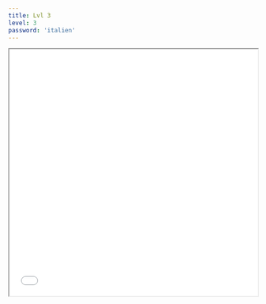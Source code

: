 ```yaml
---
title: Lvl 3
level: 3
password: 'italien'
---
```

<iframe src='/Level3.png' width='100%' height='500px'>

**Denkt dran alles klein zuschrieben! :) **
